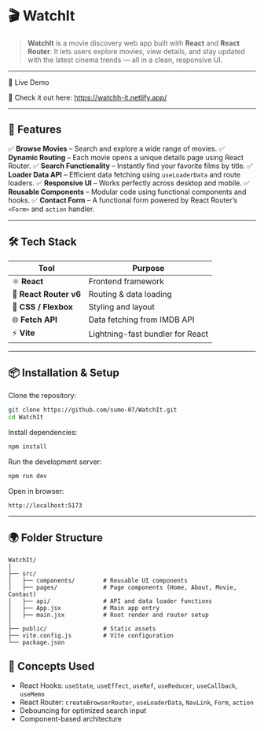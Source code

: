 # 🎬 WatchIt

> **WatchIt** is a movie discovery web app built with **React** and **React Router**.
> It lets users explore movies, view details, and stay updated with the latest cinema trends — all in a clean, responsive UI.

---

🔗 Live Demo

🚀 Check it out here:
https://watchh-it.netlify.app/

---

## 🚀 Features

✅ **Browse Movies** – Search and explore a wide range of movies.
✅ **Dynamic Routing** – Each movie opens a unique details page using React Router.
✅ **Search Functionality** – Instantly find your favorite films by title.
✅ **Loader Data API** – Efficient data fetching using `useLoaderData` and route loaders.
✅ **Responsive UI** – Works perfectly across desktop and mobile.
✅ **Reusable Components** – Modular code using functional components and hooks.
✅ **Contact Form** – A functional form powered by React Router’s `<Form>` and `action` handler.

---

## 🛠️ Tech Stack

| Tool                   | Purpose                          |
| ---------------------- | -------------------------------- |
| ⚛️ **React**           | Frontend framework               |
| 🧭 **React Router v6** | Routing & data loading           |
| 🎨 **CSS / Flexbox**   | Styling and layout               |
| 🌐 **Fetch API**       | Data fetching from IMDB API      |
| ⚡ **Vite**             | Lightning-fast bundler for React |

---

## 📦 Installation & Setup

Clone the repository:

```bash
git clone https://github.com/sumo-07/WatchIt.git
cd WatchIt
```

Install dependencies:

```bash
npm install
```

Run the development server:

```bash
npm run dev
```

Open in browser:

```
http://localhost:5173
```

---

## 🌍 Folder Structure

```
WatchIt/
│
├── src/
│   ├── components/        # Reusable UI components
│   ├── pages/             # Page components (Home, About, Movie, Contact)
│   ├── api/               # API and data loader functions
│   ├── App.jsx            # Main app entry
│   ├── main.jsx           # Root render and router setup
│
├── public/                # Static assets
├── vite.config.js         # Vite configuration
└── package.json
```



## 🧠 Concepts Used

* React Hooks: `useState`, `useEffect`, `useRef`, `useReducer`, `useCallback`, `useMemo`
* React Router: `createBrowserRouter`, `useLoaderData`, `NavLink`, `Form`, `action`
* Debouncing for optimized search input
* Component-based architecture




